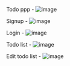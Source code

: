 Todo ppp - ![image](https://github.com/user-attachments/assets/bd3b9e3a-16d9-4a1f-8927-58223ec1f2a5)

Signup - ![image](https://github.com/user-attachments/assets/cb585439-6833-44c5-a2eb-0d16e3749e2c)

Login - ![image](https://github.com/user-attachments/assets/bd08c996-e7da-4c38-bc9c-c2a30f7f434a)

Todo list - ![image](https://github.com/user-attachments/assets/08733388-bd86-4916-a9ba-d9bc172ede07)

Edit todo list - ![image](https://github.com/user-attachments/assets/84c2cb35-01df-4dd6-bd14-bcafe3db6e60)




